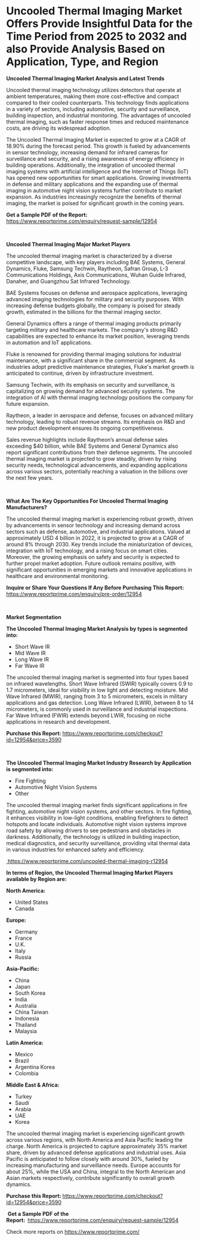 <p><h1>Uncooled Thermal Imaging Market Offers Provide Insightful Data for the Time Period from 2025 to 2032 and also Provide Analysis Based on Application, Type, and Region</h1></p><p><strong>Uncooled Thermal Imaging Market Analysis and Latest Trends</strong></p>
<p><p>Uncooled thermal imaging technology utilizes detectors that operate at ambient temperatures, making them more cost-effective and compact compared to their cooled counterparts. This technology finds applications in a variety of sectors, including automotive, security and surveillance, building inspection, and industrial monitoring. The advantages of uncooled thermal imaging, such as faster response times and reduced maintenance costs, are driving its widespread adoption.</p><p>The Uncooled Thermal Imaging Market is expected to grow at a CAGR of 18.90% during the forecast period. This growth is fueled by advancements in sensor technology, increasing demand for infrared cameras for surveillance and security, and a rising awareness of energy efficiency in building operations. Additionally, the integration of uncooled thermal imaging systems with artificial intelligence and the Internet of Things (IoT) has opened new opportunities for smart applications. Growing investments in defense and military applications and the expanding use of thermal imaging in automotive night vision systems further contribute to market expansion. As industries increasingly recognize the benefits of thermal imaging, the market is poised for significant growth in the coming years.</p></p>
<p><strong>Get a Sample PDF of the Report:&nbsp;</strong> <a href="https://www.reportprime.com/enquiry/request-sample/12954?utm_campaign=2564&utm_medium=2&utm_source=Github&utm_content=ia&utm_term=19032025&utm_id=uncooled-thermal-imaging">https://www.reportprime.com/enquiry/request-sample/12954</a></p>
<p>&nbsp;</p>
<p><strong>Uncooled Thermal Imaging Major Market Players</strong></p>
<p><p>The uncooled thermal imaging market is characterized by a diverse competitive landscape, with key players including BAE Systems, General Dynamics, Fluke, Samsung Techwin, Raytheon, Safran Group, L-3 Communications Holdings, Axis Communications, Wuhan Guide Infrared, Danaher, and Guangzhou Sat Infrared Technology.</p><p>BAE Systems focuses on defense and aerospace applications, leveraging advanced imaging technologies for military and security purposes. With increasing defense budgets globally, the company is poised for steady growth, estimated in the billions for the thermal imaging sector.</p><p>General Dynamics offers a range of thermal imaging products primarily targeting military and healthcare markets. The company's strong R&D capabilities are expected to enhance its market position, leveraging trends in automation and IoT applications.</p><p>Fluke is renowned for providing thermal imaging solutions for industrial maintenance, with a significant share in the commercial segment. As industries adopt predictive maintenance strategies, Fluke's market growth is anticipated to continue, driven by infrastructure investment.</p><p>Samsung Techwin, with its emphasis on security and surveillance, is capitalizing on growing demand for advanced security systems. The integration of AI with thermal imaging technology positions the company for future expansion.</p><p>Raytheon, a leader in aerospace and defense, focuses on advanced military technology, leading to robust revenue streams. Its emphasis on R&D and new product development ensures its ongoing competitiveness.</p><p>Sales revenue highlights include Raytheon’s annual defense sales exceeding $40 billion, while BAE Systems and General Dynamics also report significant contributions from their defense segments. The uncooled thermal imaging market is projected to grow steadily, driven by rising security needs, technological advancements, and expanding applications across various sectors, potentially reaching a valuation in the billions over the next few years.</p></p>
<p>&nbsp;</p>
<p><strong>What Are The Key Opportunities For Uncooled Thermal Imaging Manufacturers?</strong></p>
<p><p>The uncooled thermal imaging market is experiencing robust growth, driven by advancements in sensor technology and increasing demand across sectors such as defense, automotive, and industrial applications. Valued at approximately USD 4 billion in 2022, it is projected to grow at a CAGR of around 8% through 2030. Key trends include the miniaturization of devices, integration with IoT technology, and a rising focus on smart cities. Moreover, the growing emphasis on safety and security is expected to further propel market adoption. Future outlook remains positive, with significant opportunities in emerging markets and innovative applications in healthcare and environmental monitoring.</p></p>
<p><strong>Inquire or Share Your Questions If Any Before Purchasing This Report:</strong> <a href="https://www.reportprime.com/enquiry/pre-order/12954?utm_campaign=2564&utm_medium=2&utm_source=Github&utm_content=ia&utm_term=19032025&utm_id=uncooled-thermal-imaging">https://www.reportprime.com/enquiry/pre-order/12954</a></p>
<p>&nbsp;</p>
<p><strong>Market Segmentation</strong></p>
<p><strong>The Uncooled Thermal Imaging Market Analysis by types is segmented into:</strong></p>
<p><ul><li>Short Wave IR</li><li>Mid Wave IR</li><li>Long Wave IR</li><li>Far Wave IR</li></ul></p>
<p><p>The uncooled thermal imaging market is segmented into four types based on infrared wavelengths. Short Wave Infrared (SWIR) typically covers 0.9 to 1.7 micrometers, ideal for visibility in low light and detecting moisture. Mid Wave Infrared (MWIR), ranging from 3 to 5 micrometers, excels in military applications and gas detection. Long Wave Infrared (LWIR), between 8 to 14 micrometers, is commonly used in surveillance and industrial inspections. Far Wave Infrared (FWIR) extends beyond LWIR, focusing on niche applications in research and development.</p></p>
<p><strong>Purchase this Report:&nbsp;</strong><a href="https://www.reportprime.com/checkout?id=12954&price=3590&utm_campaign=2564&utm_medium=2&utm_source=Github&utm_content=ia&utm_term=19032025&utm_id=uncooled-thermal-imaging">https://www.reportprime.com/checkout?id=12954&price=3590</a></p>
<p>&nbsp;</p>
<p><strong>The Uncooled Thermal Imaging Market Industry Research by Application is segmented into:</strong></p>
<p><ul><li>Fire Fighting</li><li>Automotive Night Vision Systems</li><li>Other</li></ul></p>
<p><p>The uncooled thermal imaging market finds significant applications in fire fighting, automotive night vision systems, and other sectors. In fire fighting, it enhances visibility in low-light conditions, enabling firefighters to detect hotspots and locate individuals. Automotive night vision systems improve road safety by allowing drivers to see pedestrians and obstacles in darkness. Additionally, the technology is utilized in building inspection, medical diagnostics, and security surveillance, providing vital thermal data in various industries for enhanced safety and efficiency.</p></p>
<p><a href="https://www.reportprime.com/uncooled-thermal-imaging-r12954?utm_campaign=2564&utm_medium=2&utm_source=Github&utm_content=ia&utm_term=19032025&utm_id=uncooled-thermal-imaging">&nbsp;https://www.reportprime.com/uncooled-thermal-imaging-r12954</a></p>
<p><strong>In terms of Region, the Uncooled Thermal Imaging Market Players available by Region are:</strong></p>
<p>
    <p> <strong> North America: </strong>
        <ul>
            <li>United States</li>
            <li>Canada</li>
        </ul>
        </p> 
    <p> <strong> Europe: </strong>
        <ul>
            <li>Germany</li>
            <li>France</li>
            <li>U.K.</li>
            <li>Italy</li>
            <li>Russia</li>
        </ul>
        </p> 
    <p> <strong> Asia-Pacific: </strong>
        <ul>
            <li>China</li>
            <li>Japan</li>
            <li>South Korea</li>
            <li>India</li>
            <li>Australia</li>
            <li>China Taiwan</li>
            <li>Indonesia</li>
            <li>Thailand</li>
            <li>Malaysia</li>
        </ul>
        </p> 
    <p> <strong> Latin America: </strong>
        <ul>
            <li>Mexico</li>
            <li>Brazil</li>
            <li>Argentina Korea</li>
            <li>Colombia</li>
        </ul>
        </p> 
    <p> <strong> Middle East & Africa: </strong>
        <ul>
            <li>Turkey</li>
            <li>Saudi</li>
            <li>Arabia</li>
            <li>UAE</li>
            <li>Korea</li>
        </ul>
    </p>
    </p>
<p><p>The uncooled thermal imaging market is experiencing significant growth across various regions, with North America and Asia Pacific leading the charge. North America is projected to capture approximately 35% market share, driven by advanced defense applications and industrial uses. Asia Pacific is anticipated to follow closely with around 30%, fueled by increasing manufacturing and surveillance needs. Europe accounts for about 25%, while the USA and China, integral to the North American and Asian markets respectively, contribute significantly to overall growth dynamics.</p></p>
<p><strong>Purchase this Report: </strong><a href="https://www.reportprime.com/checkout?id=12954&price=3590&utm_campaign=2564&utm_medium=2&utm_source=Github&utm_content=ia&utm_term=19032025&utm_id=uncooled-thermal-imaging">https://www.reportprime.com/checkout?id=12954&price=3590</a></p>
<p>&nbsp;<strong>Get a Sample PDF of the Report:&nbsp;&nbsp;</strong><a href="https://www.reportprime.com/enquiry/request-sample/12954?utm_campaign=2564&utm_medium=2&utm_source=Github&utm_content=ia&utm_term=19032025&utm_id=uncooled-thermal-imaging">https://www.reportprime.com/enquiry/request-sample/12954</a></p>
<p><strong></strong></p>
<p>Check more reports on <a href="https://www.reportprime.com/?utm_campaign=2564&utm_medium=2&utm_source=Github&utm_content=ia&utm_term=19032025&utm_id=uncooled-thermal-imaging">https://www.reportprime.com/</a></p>